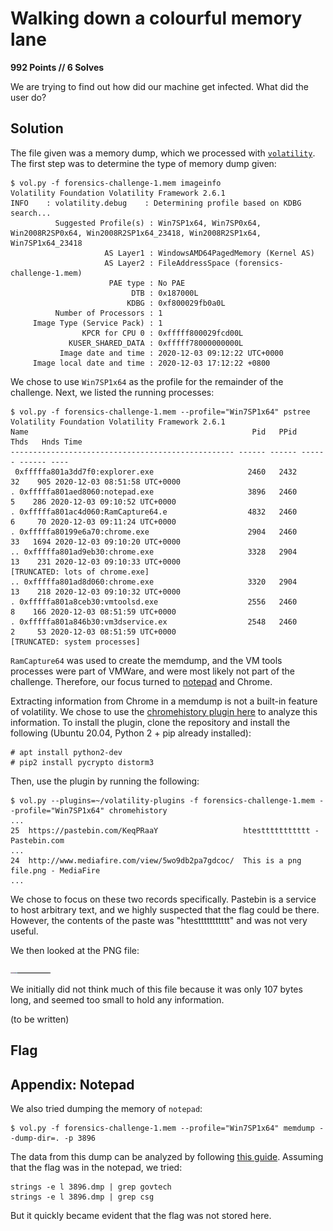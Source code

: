 # Walking down a colourful memory lane
**992 Points // 6 Solves**

We are trying to find out how did our machine get infected. What did the user do?

## Solution

The file given was a memory dump, which we processed with [`volatility`](https://www.volatilityfoundation.org/). The first step was to determine the type of memory dump given:

```
$ vol.py -f forensics-challenge-1.mem imageinfo
Volatility Foundation Volatility Framework 2.6.1
INFO    : volatility.debug    : Determining profile based on KDBG search...
          Suggested Profile(s) : Win7SP1x64, Win7SP0x64, Win2008R2SP0x64, Win2008R2SP1x64_23418, Win2008R2SP1x64, Win7SP1x64_23418
                     AS Layer1 : WindowsAMD64PagedMemory (Kernel AS)
                     AS Layer2 : FileAddressSpace (forensics-challenge-1.mem)
                      PAE type : No PAE
                           DTB : 0x187000L
                          KDBG : 0xf800029fb0a0L
          Number of Processors : 1
     Image Type (Service Pack) : 1
                KPCR for CPU 0 : 0xfffff800029fcd00L
             KUSER_SHARED_DATA : 0xfffff78000000000L
           Image date and time : 2020-12-03 09:12:22 UTC+0000
     Image local date and time : 2020-12-03 17:12:22 +0800
```

We chose to use ``Win7SP1x64`` as the profile for the remainder of the challenge. Next, we listed the running processes:

```
$ vol.py -f forensics-challenge-1.mem --profile="Win7SP1x64" pstree
Volatility Foundation Volatility Framework 2.6.1
Name                                                  Pid   PPid   Thds   Hnds Time
-------------------------------------------------- ------ ------ ------ ------ ----
 0xfffffa801a3dd7f0:explorer.exe                     2460   2432     32    905 2020-12-03 08:51:58 UTC+0000
. 0xfffffa801aed8060:notepad.exe                     3896   2460      5    286 2020-12-03 09:10:52 UTC+0000
. 0xfffffa801ac4d060:RamCapture64.e                  4832   2460      6     70 2020-12-03 09:11:24 UTC+0000
. 0xfffffa80199e6a70:chrome.exe                      2904   2460     33   1694 2020-12-03 09:10:20 UTC+0000
.. 0xfffffa801ad9eb30:chrome.exe                     3328   2904     13    231 2020-12-03 09:10:33 UTC+0000
[TRUNCATED: lots of chrome.exe]
.. 0xfffffa801ad8d060:chrome.exe                     3320   2904     13    218 2020-12-03 09:10:32 UTC+0000
. 0xfffffa801a8ceb30:vmtoolsd.exe                    2556   2460      8    166 2020-12-03 08:51:59 UTC+0000
. 0xfffffa801a846b30:vm3dservice.ex                  2548   2460      2     53 2020-12-03 08:51:59 UTC+0000
[TRUNCATED: system processes]
```

`RamCapture64` was used to create the memdump, and the VM tools processes were part of VMWare, and were most likely not part of the challenge. Therefore, our focus turned to [notepad](#appendix-notepad) and Chrome.

Extracting information from Chrome in a memdump is not a built-in feature of volatility. We chose to use the [chromehistory plugin here](https://github.com/superponible/volatility-plugins) to analyze this information. To install the plugin, clone the repository and install the following (Ubuntu 20.04, Python 2 + pip already installed):

```
# apt install python2-dev
# pip2 install pycrypto distorm3
```

Then, use the plugin by running the following:

```
$ vol.py --plugins=~/volatility-plugins -f forensics-challenge-1.mem --profile="Win7SP1x64" chromehistory
...
25  https://pastebin.com/KeqPRaaY                   htesttttttttttt - Pastebin.com
...
24  http://www.mediafire.com/view/5wo9db2pa7gdcoc/  This is a png file.png - MediaFire
...
```

We chose to focus on these two records specifically. Pastebin is a service to host arbitrary text, and we highly suspected that the flag could be there. However, the contents of the paste was "htesttttttttttt" and was not very useful.

We then looked at the PNG file:

![Downloaded PNG file](downloaded.png)

We initially did not think much of this file because it was only 107 bytes long, and seemed too small to hold any information.

(to be written)

## Flag

## Appendix: Notepad

We also tried dumping the memory of `notepad`:

```
$ vol.py -f forensics-challenge-1.mem --profile="Win7SP1x64" memdump --dump-dir=. -p 3896
```

The data from this dump can be analyzed by following [this guide](https://www.andreafortuna.org/2018/03/02/volatility-tips-extract-text-typed-in-a-notepad-window-from-a-windows-memory-dump/). Assuming that the flag was in the notepad, we tried:

```
strings -e l 3896.dmp | grep govtech
strings -e l 3896.dmp | grep csg
```

But it quickly became evident that the flag was not stored here.


